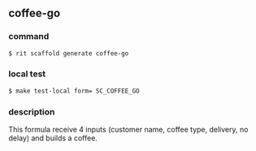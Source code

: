 ## coffee-go

### command
```bash
$ rit scaffold generate coffee-go
```

### local test
```bash
$ make test-local form= SC_COFFEE_GO
```

### description
This formula receive 4 inputs (customer name, coffee type, delivery, no delay) and builds a coffee.